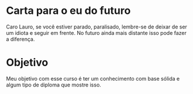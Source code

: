 # Carta para o eu do futuro

Caro Lauro, se você estiver parado, paralisado, lembre-se de deixar de ser um idiota e seguir em frente. No futuro ainda mais distante isso pode fazer a diferença.

# Objetivo

Meu objetivo com esse curso é ter um conhecimento com base sólida e algum tipo de diploma que mostre isso.
